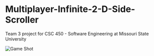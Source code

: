 # Multiplayer-Infinite-2-D-Side-Scroller
Team 3 project for CSC 450 - Software Engineering at Missouri State University

![Game Shot](https://raw.githubusercontent.com/ali990/Multiplayer-Infinite-2-D-Side-Scroller/game_dev/GithubPagePic.PNG)